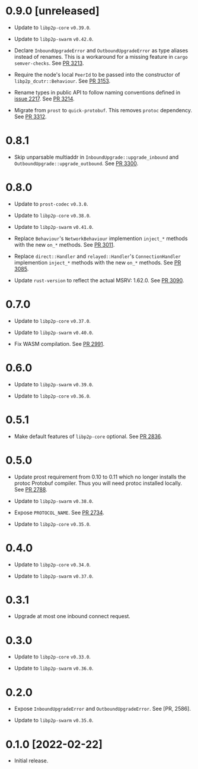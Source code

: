 # 0.9.0 [unreleased]

- Update to `libp2p-core` `v0.39.0`.

- Update to `libp2p-swarm` `v0.42.0`.

- Declare `InboundUpgradeError` and `OutboundUpgradeError` as type aliases instead of renames.
  This is a workaround for a missing feature in `cargo semver-checks`. See [PR 3213].

- Require the node's local `PeerId` to be passed into the constructor of `libp2p_dcutr::Behaviour`. See [PR 3153].

- Rename types in public API to follow naming conventions defined in [issue 2217]. See [PR 3214].

- Migrate from `prost` to `quick-protobuf`. This removes `protoc` dependency. See [PR 3312].

[PR 3213]: https://github.com/libp2p/rust-libp2p/pull/3213
[PR 3153]: https://github.com/libp2p/rust-libp2p/pull/3153
[issue 2217]: https://github.com/libp2p/rust-libp2p/issues/2217
[PR 3214]: https://github.com/libp2p/rust-libp2p/pull/3214
[PR 3312]: https://github.com/libp2p/rust-libp2p/pull/3312

# 0.8.1

- Skip unparsable multiaddr in `InboundUpgrade::upgrade_inbound` and
  `OutboundUpgrade::upgrade_outbound`. See [PR 3300].

[PR 3300]: https://github.com/libp2p/rust-libp2p/pull/3300

# 0.8.0

- Update to `prost-codec` `v0.3.0`.

- Update to `libp2p-core` `v0.38.0`.

- Update to `libp2p-swarm` `v0.41.0`.

- Replace `Behaviour`'s `NetworkBehaviour` implemention `inject_*` methods with the new `on_*` methods.
  See [PR 3011].

- Replace `direct::Handler` and `relayed::Handler`'s `ConnectionHandler` implemention `inject_*`
  methods with the new `on_*` methods. See [PR 3085].

- Update `rust-version` to reflect the actual MSRV: 1.62.0. See [PR 3090].

[PR 3085]: https://github.com/libp2p/rust-libp2p/pull/3085
[PR 3011]: https://github.com/libp2p/rust-libp2p/pull/3011
[PR 3090]: https://github.com/libp2p/rust-libp2p/pull/3090

# 0.7.0

- Update to `libp2p-core` `v0.37.0`.

- Update to `libp2p-swarm` `v0.40.0`.

- Fix WASM compilation. See [PR 2991].

[PR 2991]: https://github.com/libp2p/rust-libp2p/pull/2991/

# 0.6.0

- Update to `libp2p-swarm` `v0.39.0`.

- Update to `libp2p-core` `v0.36.0`.

# 0.5.1

- Make default features of `libp2p-core` optional. See [PR 2836].

[PR 2836]: https://github.com/libp2p/rust-libp2p/pull/2836/

# 0.5.0

- Update prost requirement from 0.10 to 0.11 which no longer installs the protoc Protobuf compiler.
  Thus you will need protoc installed locally. See [PR 2788].

- Update to `libp2p-swarm` `v0.38.0`.

- Expose `PROTOCOL_NAME`. See [PR 2734].

- Update to `libp2p-core` `v0.35.0`.

[PR 2734]: https://github.com/libp2p/rust-libp2p/pull/2734/
[PR 2788]: https://github.com/libp2p/rust-libp2p/pull/2788

# 0.4.0

- Update to `libp2p-core` `v0.34.0`.

- Update to `libp2p-swarm` `v0.37.0`.

# 0.3.1

- Upgrade at most one inbound connect request.

# 0.3.0

- Update to `libp2p-core` `v0.33.0`.

- Update to `libp2p-swarm` `v0.36.0`.

# 0.2.0

- Expose `InboundUpgradeError` and `OutboundUpgradeError`. See [PR, 2586].

- Update to `libp2p-swarm` `v0.35.0`.

[PR 2586]: https://github.com/libp2p/rust-libp2p/pull/2586

# 0.1.0 [2022-02-22]

- Initial release.
